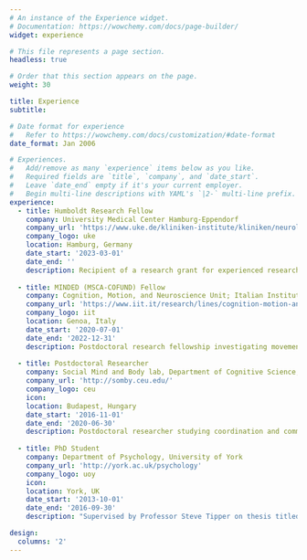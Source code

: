 ```yaml
---
# An instance of the Experience widget.
# Documentation: https://wowchemy.com/docs/page-builder/
widget: experience

# This file represents a page section.
headless: true

# Order that this section appears on the page.
weight: 30

title: Experience
subtitle:

# Date format for experience
#   Refer to https://wowchemy.com/docs/customization/#date-format
date_format: Jan 2006

# Experiences.
#   Add/remove as many `experience` items below as you like.
#   Required fields are `title`, `company`, and `date_start`.
#   Leave `date_end` empty if it's your current employer.
#   Begin multi-line descriptions with YAML's `|2-` multi-line prefix.
experience:
  - title: Humboldt Research Fellow 
    company: University Medical Center Hamburg-Eppendorf
    company_url: 'https://www.uke.de/kliniken-institute/kliniken/neurologie/index.html'
    company_logo: uke
    location: Hamburg, Germany
    date_start: '2023-03-01'
    date_end: ''
    description: Recipient of a research grant for experienced researchers awarded by the Alexander von Humboldt Foundation to study kinematics of pedagogical actions during demonstration
        
  - title: MINDED (MSCA-COFUND) Fellow
    company: Cognition, Motion, and Neuroscience Unit; Italian Institute of Technology
    company_url: 'https://www.iit.it/research/lines/cognition-motion-and-neuroscience'
    company_logo: iit
    location: Genoa, Italy
    date_start: '2020-07-01'
    date_end: '2022-12-31'
    description: Postdoctoral research fellowship investigating movement-to-movement variability of upper limb kinematics in teaching interactions<br />[Institutional webpage (archived)](https://www.iit.it/it/people-details/-/people/james-strachan)<br />[MINDED Project](https://minded-cofund.eu/people/minded-fellows)
        
  - title: Postdoctoral Researcher
    company: Social Mind and Body lab, Department of Cognitive Science, Central European University
    company_url: 'http://somby.ceu.edu/'
    company_logo: ceu
    icon: 
    location: Budapest, Hungary
    date_start: '2016-11-01'
    date_end: '2020-06-30'
    description: Postdoctoral researcher studying coordination and communication in joint action<br />[Institutional webpage (archive)](https://somby.ceu.edu/james-strachan)
    
  - title: PhD Student
    company: Department of Psychology, University of York
    company_url: 'http://york.ac.uk/psychology'
    company_logo: uoy
    icon: 
    location: York, UK
    date_start: '2013-10-01'
    date_end: '2016-09-30'
    description: "Supervised by Professor Steve Tipper on thesis titled, *Incidental learning of trust from identity-contingent gaze cues: boundaries, extensions and applications.*<br />[Find the thesis in the university repository](https://etheses.whiterose.ac.uk/15774/)"

design:
  columns: '2'
---
```

